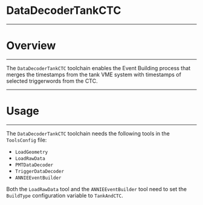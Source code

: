 # DataDecoderTankCTC

***********************
# Overview
**********************

The `DataDecoderTankCTC` toolchain enables the Event Building process that merges the timestamps from the tank VME system with timestamps of selected triggerwords from the CTC.


************************
# Usage
************************

The `DataDecoderTankCTC` toolchain needs the following tools in the `ToolsConfig` file:

* `LoadGeometry`
* `LoadRawData`
* `PMTDataDecoder`
* `TriggerDataDecoder`
* `ANNIEEventBuilder`

Both the `LoadRawData` tool and the `ANNIEEventBuilder` tool need to set the `BuildType` configuration variable to `TankAndCTC`.

